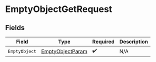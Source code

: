 # EmptyObjectGetRequest


## Fields

| Field                                                       | Type                                                        | Required                                                    | Description                                                 |
| ----------------------------------------------------------- | ----------------------------------------------------------- | ----------------------------------------------------------- | ----------------------------------------------------------- |
| `EmptyObject`                                               | [EmptyObjectParam](../../models/shared/EmptyObjectParam.md) | :heavy_check_mark:                                          | N/A                                                         |